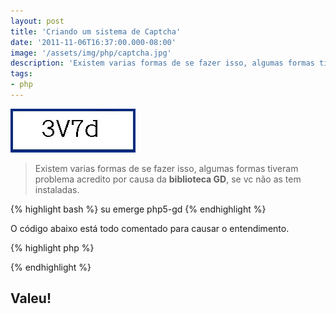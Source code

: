 ```yaml
---
layout: post
title: 'Criando um sistema de Captcha'
date: '2011-11-06T16:37:00.000-08:00'
image: '/assets/img/php/captcha.jpg'
description: 'Existem varias formas de se fazer isso, algumas formas tiveram problema acredito por causa da biblioteca GD, se vc não as tem instaladas.'
tags:
- php
---
```


![Criando um sistema de Captcha](/assets/img/php/captcha.jpg "Criando um sistema de Captcha")

> Existem varias formas de se fazer isso, algumas formas tiveram problema acredito por causa da __biblioteca GD__, se vc não as tem instaladas.

{% highlight bash %}
su
emerge php5-gd
{% endhighlight %}

O código abaixo está todo comentado para causar o entendimento.

{% highlight php %}
<?php

//INICIAR A SESSION
session_start();

//INICIAR O HEADER
header('Content-Type: image/png');

//puxar a imagem, vc deve ter essa imagem na pasta, pois ela servirá de base.
$image = imagecreatefrompng("captcha.jpg") or die ("Não foi possível iniciar a imagem.");

//carregar a fonte, tem de ser no formato gdf, neste caso, google-a
$fonte  = imageloadfont("anonymous.gdf");

//quantidade de caracteres, shuffle para embaralhar e 4 caracteres somente q eu escolhi
$texto  = substr(str_shuffle("AaBbCcDdEeFfGgHhIiJjKkLlMmNnPpQqRrSsTtUuVvYyXxWwZz23456789"),0,4);

//salvar a session
$_SESSION['capcad'] = $texto;

//indicar a cor da fonte
$cor = imagecolorallocate($image,0,0,0);

//junção da imagem com o texto, os numeros referenciam a posição da imagem
imagestring($image, $fonte, 50, 10, $texto, $cor);

//mostrar imagem
imagepng($image);

//liberar memória
imagedestroy($image);
?>
{% endhighlight %}

## Valeu!

<script async src="https://pagead2.googlesyndication.com/pagead/js/adsbygoogle.js"></script>

<!-- Informat -->
<ins class="adsbygoogle"
 style="display:block"
 data-ad-client="ca-pub-2838251107855362"
 data-ad-slot="2327980059"
 data-ad-format="auto"
 data-full-width-responsive="true"></ins>

<script>
(adsbygoogle = window.adsbygoogle || []).push({});
</script>

